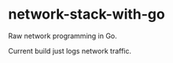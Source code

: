 # network-stack-with-go

Raw network programming in Go.

Current build just logs network traffic.



